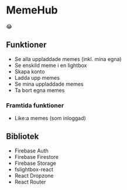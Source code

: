 # MemeHub

😂

## Funktioner

- Se alla uppladdade memes (inkl. mina egna)
- Se enskild meme i en lightbox
- Skapa konto
- Ladda upp memes
- Se mina uppladdade memes
- Ta bort egna memes

### Framtida funktioner

- Like:a memes (som inloggad)

## Bibliotek

- Firebase Auth
- Firebase Firestore
- Firebase Storage
- fslightbox-react
- React Dropzone
- React Router

